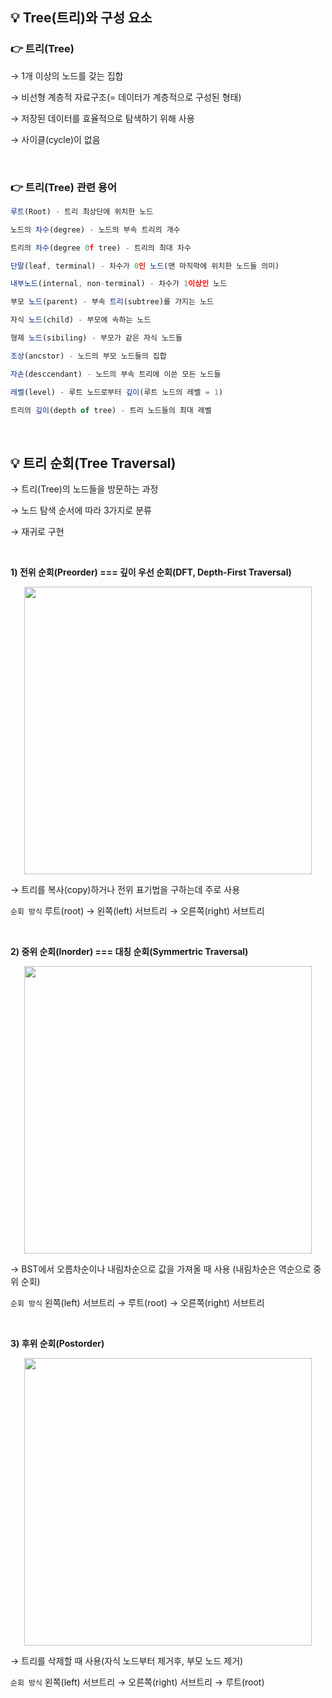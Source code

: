 ## 💡 Tree(트리)와 구성 요소

### 👉 트리(Tree)

→ 1개 이상의 노드를 갖는 집합

→ 비선형 계층적 자료구조(= 데이터가 계층적으로 구성된 형태)

→ 저장된 데이터를 효율적으로 탐색하기 위해 사용

→ 사이클(cycle)이 없음

<br/>

### 👉 트리(Tree) 관련 용어

```jsx
루트(Root) - 트리 최상단에 위치한 노드

노드의 차수(degree) - 노드의 부속 트리의 개수

트리의 차수(degree 0f tree) - 트리의 최대 차수

단말(leaf, terminal) - 차수가 0인 노드(맨 마직막에 위치한 노드들 의미)

내부노드(internal, non-terminal) - 차수가 1이상인 노드

부모 노드(parent) - 부속 트리(subtree)를 가지는 노드

자식 노드(child) - 부모에 속하는 노드

형제 노드(sibiling) - 부모가 같은 자식 노드들

조상(ancstor) - 노드의 부모 노드들의 집합

자손(desccendant) - 노드의 부속 트리에 이쓴 모든 노드들

레벨(level) - 루트 노드로부터 깊이(루트 노드의 레벨 = 1)

트리의 깊이(depth of tree) - 트리 노드들의 최대 레벨
```

<br/>

## 💡 트리 순회(Tree Traversal)

→ 트리(Tree)의 노드들을 방문하는 과정

→ 노드 탐색 순서에 따라 3가지로 분류

→ 재귀로 구현

<br/>

**1) 전위 순회(Preorder) === 깊이 우선 순회(DFT, Depth-First Traversal)**

<p align="center">
  <img width="460" src="https://user-images.githubusercontent.com/38373150/161474680-1c9c06f9-e150-47ab-8b8c-641d5542c7e5.gif">
</p>




→ 트리를 복사(copy)하거나 전위 표기법을 구하는데 주로 사용

`순회 방식` 루트(root) → 왼쪽(left) 서브트리 → 오른쪽(right) 서브트리

<br/>

**2) 중위 순회(Inorder) === 대칭 순회(Symmertric Traversal)**

<p align="center">
  <img width="460" src="https://user-images.githubusercontent.com/38373150/161474708-37881403-8cdb-4922-ae74-a4c86a3cfec3.gif">
</p>

→ BST에서 오름차순이나 내림차순으로 값을 가져올 때 사용
    (내림차순은 역순으로 중위 순회) 

`순회 방식`  왼쪽(left) 서브트리 → 루트(root) → 오른쪽(right) 서브트리

<br/>

**3) 후위 순회(Postorder)**

<p align="center">
  <img width="460" src="https://user-images.githubusercontent.com/38373150/161474718-13f573db-00c0-4ab0-b8c8-f6317839500f.gif">
</p>
→ 트리를 삭제할 때 사용(자식 노드부터 제거후, 부모 노드 제거)

`순회 방식`  왼쪽(left) 서브트리 → 오른쪽(right) 서브트리 → 루트(root)
